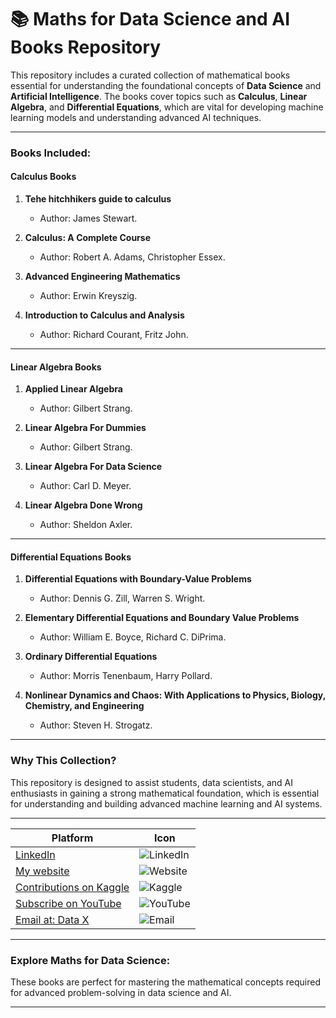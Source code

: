 # 📚 Maths for Data Science and AI Books Repository  

This repository includes a curated collection of mathematical books essential for understanding the foundational concepts of **Data Science** and **Artificial Intelligence**. The books cover topics such as **Calculus**, **Linear Algebra**, and **Differential Equations**, which are vital for developing machine learning models and understanding advanced AI techniques.

---

### Books Included:  

#### **Calculus Books**  
1. **Tehe hitchhikers guide to calculus**  
   - Author: James Stewart.  

2. **Calculus: A Complete Course**  
   - Author: Robert A. Adams, Christopher Essex.  

3. **Advanced Engineering Mathematics**  
   - Author: Erwin Kreyszig.  

4. **Introduction to Calculus and Analysis**  
   - Author: Richard Courant, Fritz John.  

---

#### **Linear Algebra Books**  
1. **Applied Linear Algebra**  
   - Author: Gilbert Strang.  

2. **Linear Algebra For Dummies**  
   - Author: Gilbert Strang.  

3. **Linear Algebra For Data Science**  
   - Author: Carl D. Meyer.  

4. **Linear Algebra Done Wrong**  
   - Author: Sheldon Axler.  

---

#### **Differential Equations Books**  
1. **Differential Equations with Boundary-Value Problems**  
   - Author: Dennis G. Zill, Warren S. Wright.  

2. **Elementary Differential Equations and Boundary Value Problems**  
   - Author: William E. Boyce, Richard C. DiPrima.  

3. **Ordinary Differential Equations**  
   - Author: Morris Tenenbaum, Harry Pollard.  

4. **Nonlinear Dynamics and Chaos: With Applications to Physics, Biology, Chemistry, and Engineering**  
   - Author: Steven H. Strogatz.  

---

### Why This Collection?  
This repository is designed to assist students, data scientists, and AI enthusiasts in gaining a strong mathematical foundation, which is essential for understanding and building advanced machine learning and AI systems.

---

| Platform               | Icon                                                                                 |
|------------------------|--------------------------------------------------------------------------------------|
| [LinkedIn ](https://www.linkedin.com/in/rajaahmedalikhan)   | ![LinkedIn](https://img.shields.io/badge/-LinkedIn-0077B5?logo=linkedin&logoColor=white)   |
| [My website ](https://dataxofficial.com)         | ![Website](https://img.shields.io/badge/-Website-FF6600?logo=web&logoColor=white)         |
| [Contributions on Kaggle ](https://www.kaggle.com/datascientist97) | ![Kaggle](https://img.shields.io/badge/-Kaggle-20BEFF?logo=kaggle&logoColor=white)      |
| [Subscribe on YouTube ](https://www.youtube.com/@datax_official) | ![YouTube](https://img.shields.io/badge/-YouTube-FF0000?logo=youtube&logoColor=white) |
| [Email at: Data X](mailto:datascientist097@gmail.com)     | ![Email](https://img.shields.io/badge/-Email-D14836?logo=gmail&logoColor=white)          |  

---

### Explore Maths for Data Science:  
These books are perfect for mastering the mathematical concepts required for advanced problem-solving in data science and AI.

--- 
